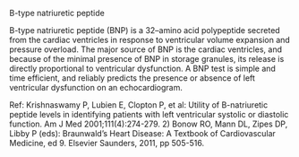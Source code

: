 B-type natriuretic peptide

B-type natriuretic peptide (BNP) is a 32–amino acid polypeptide secreted from the cardiac ventricles in response to ventricular volume expansion and pressure overload. The major source of BNP is the cardiac ventricles, and because of the minimal presence of BNP in storage granules, its release is directly proportional to ventricular dysfunction. A BNP test is simple and time efficient, and reliably predicts the presence or absence of left ventricular dysfunction on an echocardiogram.

Ref:  Krishnaswamy P, Lubien E, Clopton P, et al: Utility of B-natriuretic peptide levels in identifying patients with left ventricular systolic or diastolic function. Am J Med 2001;111(4):274-279. 2) Bonow RO, Mann DL, Zipes DP, Libby P (eds): Braunwald’s Heart Disease: A Textbook of Cardiovascular Medicine, ed 9. Elsevier Saunders, 2011, pp 505-516.